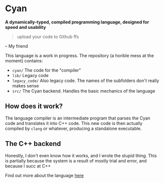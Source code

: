 # Cyan
**A dynamically-typed, compiled programming language, designed for speed and usability**

> upload your code to Github ffs

– My friend

This language is a work in progress. The repository (a horible mess at the moment) contains:
- `cyan/` The code for the "compiler"
- `lib/` Legacy code
- `legacy_code/` Also legacy code. The names of the subfolders don't really makes sense
- `src/` The Cyan backend. Handles the basic mechanics of the language

## How does it work?

The language compiler is an intermediate program that parses the Cyan code and translates it into C++ code. This new code is then actually compiled by `clang` or whatever, producing a standalone executable.

## The C++ backend

Honestly, I don't even know how it works, and I wrote the stupid thing. This is partially because the system is a result of mostly trial and error, and because I succ at C++

Find out more about the language [here](https://github.com/iahuang/Cyan/wiki)
